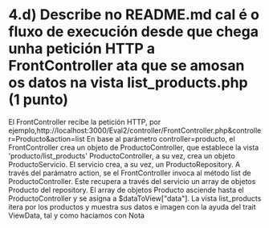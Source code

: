 # 4.d) Describe no README.md cal é o fluxo de execución desde que chega unha petición HTTP a FrontController ata que se amosan os datos na vista list_products.php (1 punto)
El FrontController recibe la petición HTTP, por ejemplo,http://localhost:3000/Eval2/controller/FrontController.php&controller=Producto&action=list
En base al parámetro controller=producto, el FrontController crea un objeto de ProductoController, que establece la vista  'producto/list_products'
ProductoController, a su vez, crea un objeto ProductoServicio. 
El servicio crea, a su vez, un ProductoRepository.
A través del parámatro action, se el FrontController invoca al método list de ProductoController.
Este recupera a través del servicio un array de objetos Producto del repository.
El array de objetos Producto asciende hasta el ProductoController y se asigna a $dataToView["data"].
La vista list_products itera por los productos y muestra sus datos e imagen con la ayuda del trait ViewData, tal y como hacíamos con Nota

